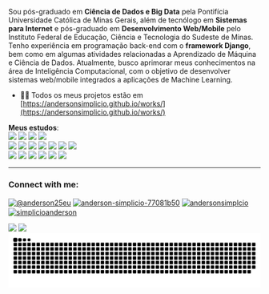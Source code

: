 Sou pós-graduado em **Ciência de Dados e Big Data** pela Pontifícia Universidade Católica de Minas Gerais, além de tecnólogo em **Sistemas para Internet** e pós-graduado em **Desenvolvimento Web/Mobile** pelo Instituto Federal de Educação, Ciência e Tecnologia do Sudeste de Minas. Tenho experiência em programação back-end com o **framework Django**, bem como em algumas atividades relacionadas a Aprendizado de Máquina e Ciência de Dados.
Atualmente, busco aprimorar meus conhecimentos na área de Inteligência Computacional, com o objetivo de desenvolver sistemas web/mobile integrados a aplicações de Machine Learning.
- 👨‍💻 Todos os meus projetos estão em [https://andersonsimplicio.github.io/works/](https://andersonsimplicio.github.io/works/)
  
<i class="fas fa-book" style="color:#3499cd" ></i> <strong>Meus estudos</strong>:
<br>
<img height="23em" src="https://img.shields.io/badge/Linux_Mint-87CF3E?style=for-the-badge&logo=linux-mint&logoColor=white">
<i class="fab fa-linux" style="color:black;"></i> 
<img height="23em" src="https://img.shields.io/badge/Ubuntu-E95420?style=for-the-badge&logo=ubuntu&logoColor=white">
<img height="23em" src="https://img.shields.io/badge/Debian-A81D33?style=for-the-badge&logo=debian&logoColor=white">
<img height="23em" src="https://img.shields.io/badge/nginx-%23009639.svg?style=for-the-badge&logo=nginx&logoColor=white">
<br>
<i style="color:#3499cd;" class="fab fa-python"></i> 
<img height="23em" src="https://img.shields.io/badge/Python-FFD43B?style=for-the-badge&logo=python&logoColor=darkgreen" >
<img height="23em" src="https://img.shields.io/badge/Django-092E20?style=for-the-badge&logo=django&logoColor=green" >
<img height="23em" src="https://img.shields.io/badge/django%20rest-ff1709?style=for-the-badge&logo=django&logoColor=white" >
<img height="23em" src="https://img.shields.io/badge/scikit_learn-F7931E?style=for-the-badge&logo=scikit-learn&logoColor=white">
<img height="23em" src="https://img.shields.io/badge/Numpy-777BB4?style=for-the-badge&logo=numpy&logoColor=white">
<img height="23em" src="https://img.shields.io/badge/SciPy-654FF0?style=for-the-badge&logo=SciPy&logoColor=white">
<img height="23em" src="https://img.shields.io/badge/Pandas-2C2D72?style=for-the-badge&logo=pandas&logoColor=white">
<br>
<i class="fab fa-react" style="color:#287eb7;"></i>
<img height="23em" src="https://img.shields.io/badge/HTML5-E34F26?style=for-the-badge&logo=html5&logoColor=white">
<img height="23em" src="https://img.shields.io/badge/CSS3-1572B6?style=for-the-badge&logo=css3&logoColor=white">
<img height="23em" src="https://img.shields.io/badge/JavaScript-323330?style=for-the-badge&logo=javascript&logoColor=F7DF1E">
<img height="23em" src="https://img.shields.io/badge/React-20232A?style=for-the-badge&logo=react&logoColor=61DAFB">
<img height="23em" src="https://img.shields.io/badge/React_Native-20232A?style=for-the-badge&logo=react&logoColor=61DAFB" >
<img height="23em" src="https://img.shields.io/badge/Node.js-43853D?style=for-the-badge&logo=node.js&logoColor=white">
<hr>  
<h3 align="left">Connect with me:</h3>
<p align="left">
<a href="https://twitter.com/@anderson25eu" target="blank"><img align="center" src="https://raw.githubusercontent.com/rahuldkjain/github-profile-readme-generator/master/src/images/icons/Social/twitter.svg" alt="@anderson25eu" height="30" width="40" /></a>
<a href="https://linkedin.com/in/anderson-simplicio-77081b50" target="blank"><img align="center" src="https://raw.githubusercontent.com/rahuldkjain/github-profile-readme-generator/master/src/images/icons/Social/linked-in-alt.svg" alt="anderson-simplicio-77081b50" height="30" width="40" /></a>
<a href="https://kaggle.com/andersonsimplcio" target="blank"><img align="center" src="https://raw.githubusercontent.com/rahuldkjain/github-profile-readme-generator/master/src/images/icons/Social/kaggle.svg" alt="andersonsimplcio" height="30" width="40" /></a>
<a href="https://instagram.com/simplicioanderson" target="blank"><img align="center" src="https://raw.githubusercontent.com/rahuldkjain/github-profile-readme-generator/master/src/images/icons/Social/instagram.svg" alt="simplicioanderson" height="30" width="40" /></a>
</p>
<div>
        <img height="180em" src="https://github-readme-stats.vercel.app/api?username=andersonsimplicio&show_icons=true&theme=slateorange&include_all_commits=true&count_private=true"/>
        <img height="180em" src="https://github-readme-stats.vercel.app/api/top-langs/?username=andersonsimplicio&layout=compact&langs_count=16&theme=slateorange&show_icons=true"/>
</div>
<div>
  <img alt="github contribution grid snake animation" src="https://raw.githubusercontent.com/andersonsimplicio/andersonsimplicio/output/github-contribution-grid-snake.svg" style="visibility:visible;max-width:100%;">
</div>
